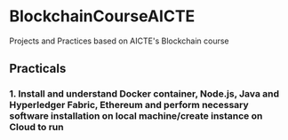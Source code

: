 # BlockchainCourseAICTE
Projects and Practices based on AICTE's Blockchain course


## Practicals

### 1. Install and understand Docker container, Node.js, Java and Hyperledger Fabric, Ethereum and perform necessary software installation on local machine/create instance on Cloud to run



